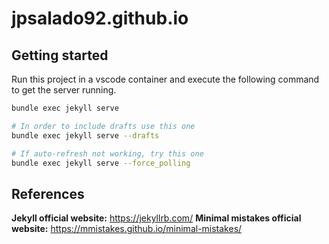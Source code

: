 # jpsalado92.github.io

## Getting started

Run this project in a vscode container and execute the following command to get the server running.

```bash
bundle exec jekyll serve

# In order to include drafts use this one
bundle exec jekyll serve --drafts

# If auto-refresh not working, try this one
bundle exec jekyll serve --force_polling
```

## References

**Jekyll official website:** https://jekyllrb.com/
**Minimal mistakes official website:** https://mmistakes.github.io/minimal-mistakes/
